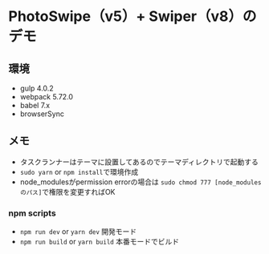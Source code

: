 # PhotoSwipe（v5）+ Swiper（v8）のデモ

## 環境
- gulp 4.0.2
- webpack 5.72.0
- babel 7.x
- browserSync

## メモ
- タスクランナーはテーマに設置してあるのでテーマディレクトリで起動する
- `sudo yarn` or `npm install`で環境作成
- node_modulesがpermission errorの場合は `sudo chmod 777 [node_modulesのパス]`で権限を変更すればOK

### npm scripts
- `npm run dev` or `yarn dev` 開発モード
- `npm run build` or `yarn build` 本番モードでビルド